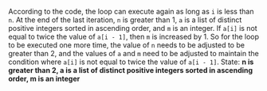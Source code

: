 According to the code, the loop can execute again as long as `i` is less than `n`. At the end of the last iteration, `n` is greater than 1, `a` is a list of distinct positive integers sorted in ascending order, and `m` is an integer. If `a[i]` is not equal to twice the value of `a[i - 1]`, then `m` is increased by 1. So for the loop to be executed one more time, the value of `n` needs to be adjusted to be greater than 2, and the values of `a` and `m` need to be adjusted to maintain the condition where `a[i]` is not equal to twice the value of `a[i - 1]`.
State: **n is greater than 2, a is a list of distinct positive integers sorted in ascending order, m is an integer**